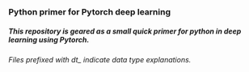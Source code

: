 ### Python primer for Pytorch deep learning
##### This repository is geared as a small quick primer for python in deep learning using Pytorch.
###### Files prefixed with dt_ indicate data type explanations.

